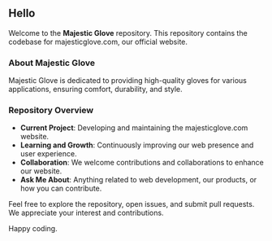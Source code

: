 ## Hello

Welcome to the **Majestic Glove** repository. This repository contains the codebase for majesticglove.com, our official website.

### About Majestic Glove
Majestic Glove is dedicated to providing high-quality gloves for various applications, ensuring comfort, durability, and style.

### Repository Overview
- **Current Project**: Developing and maintaining the majesticglove.com website.
- **Learning and Growth**: Continuously improving our web presence and user experience.
- **Collaboration**: We welcome contributions and collaborations to enhance our website.
- **Ask Me About**: Anything related to web development, our products, or how you can contribute.

Feel free to explore the repository, open issues, and submit pull requests. We appreciate your interest and contributions.

Happy coding.
